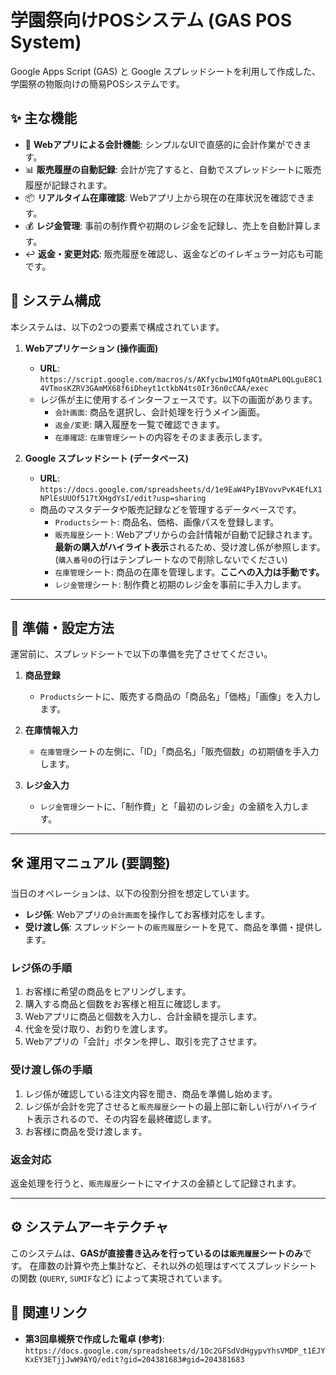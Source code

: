 # 学園祭向けPOSシステム (GAS POS System)

Google Apps Script (GAS) と Google スプレッドシートを利用して作成した、学園祭の物販向けの簡易POSシステムです。

## ✨ 主な機能

-   🛒 **Webアプリによる会計機能**: シンプルなUIで直感的に会計作業ができます。
-   📊 **販売履歴の自動記録**: 会計が完了すると、自動でスプレッドシートに販売履歴が記録されます。
-   📦 **リアルタイム在庫確認**: Webアプリ上から現在の在庫状況を確認できます。
-   💰 **レジ金管理**: 事前の制作費や初期のレジ金を記録し、売上を自動計算します。
-   ↩️ **返金・変更対応**: 販売履歴を確認し、返金などのイレギュラー対応も可能です。

## 🧩 システム構成

本システムは、以下の2つの要素で構成されています。

1.  **Webアプリケーション (操作画面)**
    -   **URL**: `https://script.google.com/macros/s/AKfycbw1MOfqAQtmAPL0QLguE8C14VTmosKZRV3GAmMX68f6iDheyt1ctkbN4ts0Ir36n0cCAA/exec`
    -   レジ係が主に使用するインターフェースです。以下の画面があります。
        -   `会計画面`: 商品を選択し、会計処理を行うメイン画面。
        -   `返金/変更`: 購入履歴を一覧で確認できます。
        -   `在庫確認`: `在庫管理`シートの内容をそのまま表示します。

2.  **Google スプレッドシート (データベース)**
    -   **URL**: `https://docs.google.com/spreadsheets/d/1e9EaW4PyIBVovvPvK4EfLX1NPlEsUUOf517tXHgdYsI/edit?usp=sharing`
    -   商品のマスタデータや販売記録などを管理するデータベースです。
        -   `Products`シート: 商品名、価格、画像パスを登録します。
        -   `販売履歴`シート: Webアプリからの会計情報が自動で記録されます。**最新の購入がハイライト表示**されるため、受け渡し係が参照します。(`購入番号0`の行はテンプレートなので削除しないでください)
        -   `在庫管理`シート: 商品の在庫を管理します。**ここへの入力は手動です。**
        -   `レジ金管理`シート: 制作費と初期のレジ金を事前に手入力します。

---

## 🚀 準備・設定方法

運営前に、スプレッドシートで以下の準備を完了させてください。

1.  **商品登録**
    -   `Products`シートに、販売する商品の「商品名」「価格」「画像」を入力します。

2.  **在庫情報入力**
    -   `在庫管理`シートの左側に、「ID」「商品名」「販売個数」の初期値を手入力します。

3.  **レジ金入力**
    -   `レジ金管理`シートに、「制作費」と「最初のレジ金」の金額を入力します。

---

## 🛠️ 運用マニュアル (要調整)

当日のオペレーションは、以下の役割分担を想定しています。

-   **レジ係**: Webアプリの`会計画面`を操作してお客様対応をします。
-   **受け渡し係**: スプレッドシートの`販売履歴`シートを見て、商品を準備・提供します。

### レジ係の手順

1.  お客様に希望の商品をヒアリングします。
2.  購入する商品と個数をお客様と相互に確認します。
3.  Webアプリに商品と個数を入力し、合計金額を提示します。
4.  代金を受け取り、お釣りを渡します。
5.  Webアプリの「会計」ボタンを押し、取引を完了させます。

### 受け渡し係の手順

1.  レジ係が確認している注文内容を聞き、商品を準備し始めます。
2.  レジ係が会計を完了させると`販売履歴`シートの最上部に新しい行がハイライト表示されるので、その内容を最終確認します。
3.  お客様に商品を受け渡します。

### 返金対応

返金処理を行うと、`販売履歴`シートにマイナスの金額として記録されます。

---

## ⚙️ システムアーキテクチャ

このシステムは、**GASが直接書き込みを行っているのは`販売履歴`シートのみ**です。
在庫数の計算や売上集計など、それ以外の処理はすべてスプレッドシートの関数 (`QUERY`, `SUMIF`など) によって実現されています。

## 🔗 関連リンク

-   **第3回皐槻祭で作成した電卓 (参考)**: `https://docs.google.com/spreadsheets/d/1Oc2GFSdVdHgypvYhsVMDP_t1EJYKxEY3ETjjJwW9AYQ/edit?gid=204381683#gid=204381683`

